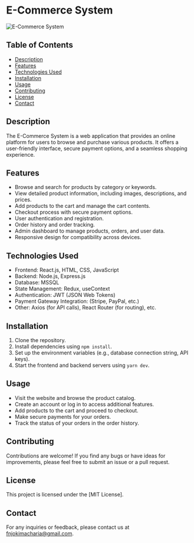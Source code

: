 # E-Commerce System

![E-Commerce System](link_to_image)

## Table of Contents
- [Description](#description)
- [Features](#features)
- [Technologies Used](#technologies-used)
- [Installation](#installation)
- [Usage](#usage)
- [Contributing](#contributing)
- [License](#license)
- [Contact](#contact)

## Description
The E-Commerce System is a web application that provides an online platform for users to browse and purchase various products. It offers a user-friendly interface, secure payment options, and a seamless shopping experience.

## Features
- Browse and search for products by category or keywords.
- View detailed product information, including images, descriptions, and prices.
- Add products to the cart and manage the cart contents.
- Checkout process with secure payment options.
- User authentication and registration.
- Order history and order tracking.
- Admin dashboard to manage products, orders, and user data.
- Responsive design for compatibility across devices.

## Technologies Used
- Frontend: React.js, HTML, CSS, JavaScript
- Backend: Node.js, Express.js
- Database: MSSQL
- State Management: Redux, useContext
- Authentication: JWT (JSON Web Tokens)
- Payment Gateway Integration: (Stripe, PayPal, etc.)
- Other: Axios (for API calls), React Router (for routing), etc.

## Installation
1. Clone the repository.
2. Install dependencies using `npm install`.
3. Set up the environment variables (e.g., database connection string, API keys).
4. Start the frontend and backend servers using `yarn dev`.

## Usage
- Visit the website and browse the product catalog.
- Create an account or log in to access additional features.
- Add products to the cart and proceed to checkout.
- Make secure payments for your orders.
- Track the status of your orders in the order history.

## Contributing
Contributions are welcome! If you find any bugs or have ideas for improvements, please feel free to submit an issue or a pull request.

## License
This project is licensed under the [MIT License].

## Contact
For any inquiries or feedback, please contact us at [fnjokimacharia@gmail.com](mailto:fnjokimacharia@gmail.com).